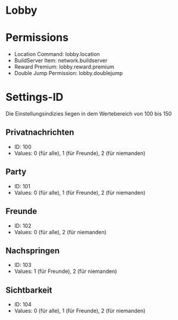 # Lobby

# Permissions

* Location Command: lobby.location
* BuildServer Item: network.buildserver
* Reward Premium: lobby.reward.premium
* Double Jump Permission: lobby.doublejump

# Settings-ID

Die Einstellungsindizies liegen in dem Wertebereich von 100 bis 150

## Privatnachrichten
* ID: 100
* Values: 0 (für alle), 1 (für Freunde), 2 (für niemanden)
    
## Party
* ID: 101
* Values: 0 (für alle), 1 (für Freunde), 2 (für niemanden)
    
## Freunde
* ID: 102
* Values: 0 (für alle), 2 (für niemanden)
    
## Nachspringen
* ID: 103
* Values: 1 (für Freunde), 2 (für niemanden)
    
## Sichtbarkeit
* ID: 104
* Values: 0 (für alle), 1 (für Freunde), 2 (für niemanden)

